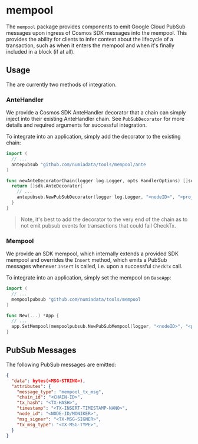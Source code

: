 # mempool

The `mempool` package provides components to emit Google Cloud PubSub messages
upon ingress of Cosmos SDK messages into the mempool. This provides the ability
for clients to infer context about the lifecycle of a transaction, such as when
it enters the mempool and when it's finally included in a block (if at all).

## Usage

The are currently two methods of integration.

### AnteHandler

We provide a Cosmos SDK AnteHandler decorator that a chain can simply inject into
their existing AnteHandler chain. See `PubSubDecorator` for more details and required
arguments for successful integration.

To integrate into an application, simply add the decorator to the existing chain:

```go
import (
  // ...
  antepubsub "github.com/numiadata/tools/mempool/ante
)

func newAnteDecoratorChain(logger log.Logger, opts HandlerOptions) []sdk.AnteDecorator {
  return []sdk.AnteDecorator{
    // ...
    antepubsub.NewPubSubDecorator(logger log.Logger, "<nodeID>", "<projectID>", "<topic>", false),
  }
}
```

> Note, it's best to add the decorator to the very end of the chain as to not emit
> pubsub events for transactions that could fail CheckTx.

### Mempool

We provide an SDK mempool, which internally extends a provided SDK mempool and
overrides the `Insert` method, which emits a PubSub messages whenever `Insert` is
called, i.e. upon a successful `CheckTx` call.

To integrate into an application, simply set the mempool on `BaseApp`:

```go
import (
  // ...
  mempoolpubsub "github.com/numiadata/tools/mempool
)

func New(...) *App {
  // ...
  app.SetMempool(mempoolpubsub.NewPubSubMempool(logger, "<nodeID>", "<projectID>", "<topic>", false))
}
```

## PubSub Messages

The following PubSub messages are emitted:

```json
{
  "data": bytes(<MSG-STRING>),
  "attributes": {
    "message_type": "mempool_tx_msg",
    "chain_id": "<CHAIN-ID>",
    "tx_hash": "<TX-HASH>",
    "timestamp": "<TX-INSERT-TIMESTAMP-NANO>",
    "node_id": "<NODE-ID/MONIKER>",
    "msg_signer": "<TX-MSG-SIGNER>",
    "tx_msg_type": "<TX-MSG-TYPE>",
  }
}
```
